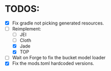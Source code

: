 # TODOS:

* [x] Fix gradle not picking generated resources.
* [ ] Reimplement:
    * [ ] JEI
    * [ ] Cloth
    * [x] Jade
    * [x] TOP
* [ ] Wait on Forge to fix the bucket model loader
* [x] Fix the mods.toml hardcoded versions.
